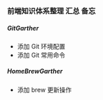 ### 前端知识体系整理 汇总 备忘

##### GitGarther
+ 添加 Git 环境配置
+ 添加 Git 常用命令

##### HomeBrewGarther
+ 添加 brew 更新操作
